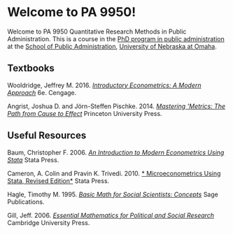 # Welcome to PA 9950!
Welcome to PA 9950 Quantitative Research Methods in Public Administration. This is a course in the [PhD program in public administration](http://www.unomaha.edu/college-of-public-affairs-and-community-service/public-administration/academics/phd.php) at the [School of Public Administration](http://spa.unomaha.edu), [University of Nebraska at Omaha](http://www.unomaha.edu).

## Textbooks
Wooldridge, Jeffrey M. 2016. [*Introductory Econometrics: A Modern Approach*](https://www.amazon.com/Introductory-Econometrics-Modern-Approach-Economics/dp/130527010X) 6e. Cengage.

Angrist, Joshua D. and Jörn-Steffen Pischke. 2014. [*Mastering 'Metrics: The Path from Cause to Effect*](https://www.amazon.com/Mastering-Metrics-Path-Cause-Effect/dp/0691152845/) Princeton University Press.

## Useful Resources
Baum, Christopher F. 2006. [*An Introduction to Modern Econometrics Using Stata*](http://www.stata.com/bookstore/modern-econometrics-stata/) Stata Press.

Cameron, A. Colin and Pravin K. Trivedi. 2010. [*
Microeconometrics Using Stata, Revised Edition*](http://www.stata-press.com/books/microeconometrics-stata/) Stata Press.

Hagle, Timothy M. 1995. [*Basic Math for Social Scientists: Concepts*](https://www.amazon.com/Basic-Math-Social-Scientists-Quantitative/dp/0803958757/) Sage Publications.

Gill, Jeff. 2006. [*Essential Mathematics for Political and Social Research*](https://www.amazon.com/Essential-Mathematics-Political-Research-Analytical/dp/052168403X) Cambridge University Press.
